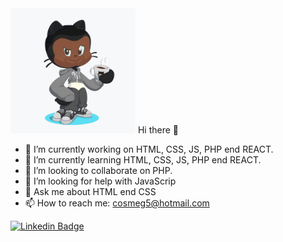 
<img src="https://github.com/cosmeg5/cosmeg5/blob/440908ee0fe3afa5edf0d25d102a932fcbdfa88f/WhatsApp%20Image%202020-08-08%20at%2021.02.13.jpeg" width="200">
Hi there 👋

- 🔭 I’m currently working on HTML, CSS, JS, PHP end REACT.
- 🌱 I’m currently learning HTML, CSS, JS, PHP end REACT.
- 👯 I’m looking to collaborate on PHP.
- 🤔 I’m looking for help with JavaScrip
- 💬 Ask me about HTML end CSS
- 📫 How to reach me: cosmeg5@hotmail.com



[![Linkedin Badge](https://img.shields.io/badge/-LinkedIn-blue?style=flat-square&logo=Linkedin&logoColor=white&link=https://www.linkedin.com/in/cosme-barbosa-984b18191/)](https://www.linkedin.com/in/cosme-barbosa-984b18191/)




